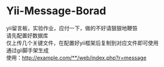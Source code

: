 # Yii-Message-Borad
yii留言板，实验作业，应付一下，做的不好请狠狠地鞭笞<br/>
请先配置好数据库<br/>
仅上传几个关键文件，在配置好yii框架后复制到对应文件即可使用<br/>
通过gii脚手架生成<br/>
使用：http://example.com/**/web/index.php?r=message
